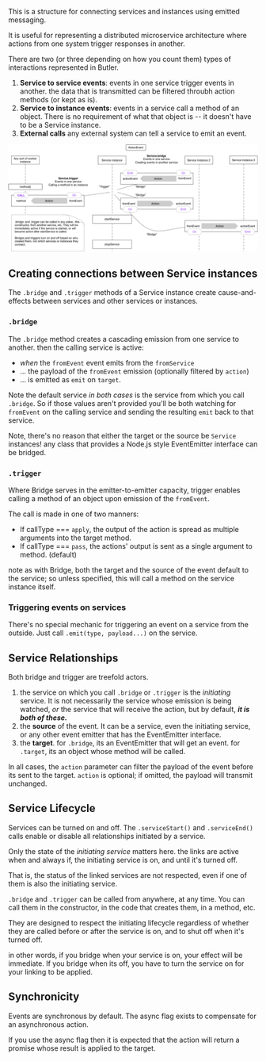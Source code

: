This is a structure for connecting services and instances using emitted messaging.

It is useful for representing a distributed microservice architecture where actions
from one system trigger responses in another. 

There are two (or three depending on how you count them)  types of interactions 
represented in Butler. 

1. **Service to service events**: events in one service trigger events in another. 
   the data that is transmitted can be filtered throubh action methods (or kept as is). 
2. **Service to instance events**: events in a service call a method of an object. 
   There is no requirement of what that object is -- it doesn't have to be a Service
   instance. 
3. **External calls** any external system can tell a service to emit an event. 

![diagram](https://raw.githubusercontent.com/bingomanatee/butler/master/documentation/bridges%20and%20triggers.png)

## Creating connections between Service instances

The `.bridge` and `.trigger` methods of a Service instance create cause-and-effects
between services and other services or instances. 

### `.bridge`

The `.bridge` method creates a cascading emission from one service to another.
then the calling service is active:

* *when* the `fromEvent` event emits from the `fromService`
* ... the payload of the `fromEvent` emission (optionally filtered by `action`)
* ... is emitted as `emit` on `target`. 

Note the default service *in both cases* is the service from which you call `.bridge`.
So if those values aren't provided you'll be both watching for `fromEvent` on the 
calling service and sending the resulting `emit` back to that service. 

Note, there's no reason that either the target or the source be `Service` instances!
any class that provides a Node.js style EventEmitter interface can be bridged.
 
### `.trigger`

Where Bridge serves in the emitter-to-emitter capacity, trigger enables calling a method
of an object upon emission of the `fromEvent`. 

The call is made in one of two manners: 

* If callType === `apply`, the output of the action is spread as multiple arguments 
  into the target method. 
* If callType === `pass`, the actions' output is sent as a single argument to method. (default)

note as with Bridge, both the target and the source of the event default to the service;
so unless specified, this will call a method on the service instance itself. 

### Triggering events on services

There's no special mechanic for triggering an event on a service from the outside. 
Just call `.emit(type, payload...)` on the service. 

## Service Relationships

Both bridge and trigger are treefold actors. 

1. the service on which you call `.bridge` or `.trigger` is the *initiating* service. 
   It is not necessarily the service whose emission is being watched, *or* the service
   that will receive the action, but by default, ***it is both of these.***
2. the **source** of the event. It can be a service, even the initiating service, or 
   any other event emitter that has the EventEmitter interface.
3. the **target**. for `.bridge`, its an EventEmitter that will get an event. 
   for `.target`, its an object whose method will be called. 
   
In all cases, the `action` parameter can filter the payload of the event before its
sent to the target. `action` is optional; if omitted, the payload will transmit
unchanged. 

## Service Lifecycle 

Services can be turned on and off. The `.serviceStart()` and `.serviceEnd()` calls
enable or disable all relationships initiated by a service. 

Only the state of the *initiating service* matters here. the links are active when
and always if, the initiating service is on, and until it's turned off.

That is, the status of the linked services are not respected, even if one of them is also
the initiating service. 

`.bridge` and `.trigger` can be called from anywhere, at any time. You can call 
them in the constructor, in the code that creates them, in a method, etc. 

They are designed to respect the initiating lifecycle regardless of whether they are 
called before or after the service is on, and to shut off when it's turned off. 

in other words, if you bridge when your service is on, your effect will be immediate.
If you bridge when its off, you have to turn the service on for your linking to be 
applied. 

## Synchronicity

Events are synchronous by default. The async flag exists to compensate 
for an asynchronous action. 

If you use the async flag then it is expected that the action
will return a promise whose result is applied to the target. 


